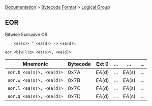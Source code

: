 [Documentation](../../README.md) > [Bytecode Format](../README.md) > [Logical Group](../InstructionsLogical.md)

## EOR

Bitwise Exclusive OR.

        <ea(s)> ^ <ea(d)> -> <ea(d)>

`eor.<b|w|l|q> <ea(s)>, <ea(d)>`

| Mnemonic | Bytecode | Ext 0 | ... | ... | ... |
| - | - | - | - | - | - |
| `eor.b <ea(s)>, <ea(d)>` | 0x7A | *EA*(d) | ... | *EA*(s) | ... |
| `eor.w <ea(s)>, <ea(d)>` | 0x7B | *EA*(d) | ... | *EA*(s) | ... |
| `eor.l <ea(s)>, <ea(d)>` | 0x7C | *EA*(d) | ... | *EA*(s) | ... |
| `eor.q <ea(s)>, <ea(d)>` | 0x7D | *EA*(d) | ... | *EA*(s) | ... |
